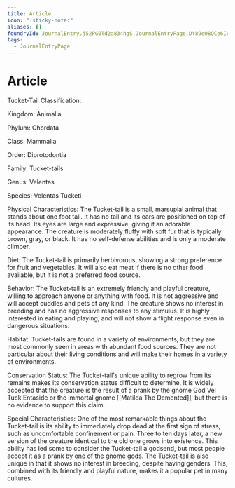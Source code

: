 ```yaml
---
title: Article
icon: ":sticky-note:"
aliases: []
foundryId: JournalEntry.j52PG0Td2a834hgS.JournalEntryPage.DY89eO8QCe6IceNI
tags:
  - JournalEntryPage
---
```


# Article
Tucket-Tail Classification:

Kingdom: Animalia

Phylum: Chordata

Class: Mammalia

Order: Diprotodontia

Family: Tucket-tails

Genus: Velentas

Species: Velentas Tucketi

Physical Characteristics: The Tucket-tail is a small, marsupial animal that stands about one foot tall. It has no tail and its ears are positioned on top of its head. Its eyes are large and expressive, giving it an adorable appearance. The creature is moderately fluffy with soft fur that is typically brown, gray, or black. It has no self-defense abilities and is only a moderate climber.

Diet: The Tucket-tail is primarily herbivorous, showing a strong preference for fruit and vegetables. It will also eat meat if there is no other food available, but it is not a preferred food source.

Behavior: The Tucket-tail is an extremely friendly and playful creature, willing to approach anyone or anything with food. It is not aggressive and will accept cuddles and pets of any kind. The creature shows no interest in breeding and has no aggressive responses to any stimulus. It is highly interested in eating and playing, and will not show a flight response even in dangerous situations.

Habitat: Tucket-tails are found in a variety of environments, but they are most commonly seen in areas with abundant food sources. They are not particular about their living conditions and will make their homes in a variety of environments.

Conservation Status: The Tucket-tail's unique ability to regrow from its remains makes its conservation status difficult to determine. It is widely accepted that the creature is the result of a prank by the gnome God Vel Tuck Entaside or the immortal gnome [[Matilda The Demented]], but there is no evidence to support this claim.

Special Characteristics: One of the most remarkable things about the Tucket-tail is its ability to immediately drop dead at the first sign of stress, such as uncomfortable confinement or pain. Three to ten days later, a new version of the creature identical to the old one grows into existence. This ability has led some to consider the Tucket-tail a godsend, but most people accept it as a prank by one of the gnome gods. The Tucket-tail is also unique in that it shows no interest in breeding, despite having genders. This, combined with its friendly and playful nature, makes it a popular pet in many cultures.